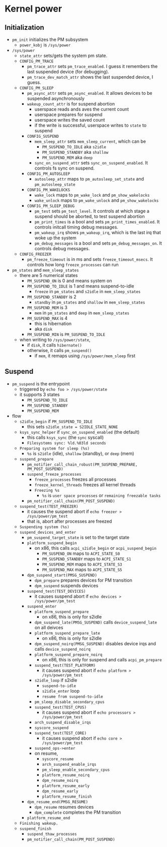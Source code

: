 Kernel power
============

## Initialization

- `pm_init` initializes the PM subsystem
  - `power_kobj` is `/sys/power`
- `/sys/power`
  - `state_attr` sets/gets the system pm state.
  - `CONFIG_PM_TRACE`
    - `pm_trace_attr` sets `pm_trace_enabled`.  I guess it remembers the last
      suspended device (for debugging).
    - `pm_trace_dev_match_attr` shows the last suspended device, I guess.
  - `CONFIG_PM_SLEEP`
    - `pm_async_attr` sets `pm_async_enabled`.  It allows devices to be
      suspended asynchronously
    - `wakeup_count_attr` is for suspend abortion
      - userspace reads ands aves the current count
      - userspace prepares for suspend
      - userspace writes the saved count
      - if the write is successful, userspace writes to `state` to suspend
    - `CONFIG_SUSPEND`
      - `mem_sleep_attr` sets `mem_sleep_current`, which can be
        - `PM_SUSPEND_TO_IDLE` aka `s2idle`
        - `PM_SUSPEND_STANDBY` aka `shallow`
        - `PM_SUSPEND_MEM` aka `deep`
      - `sync_on_suspend_attr` sets `sync_on_suspend_enabled`.  It controls fs
        sync on suspend.
    - `CONFIG_PM_AUTOSLEEP`
      - `autosleep_attr` maps to `pm_autosleep_set_state` and
        `pm_autosleep_state`
    - `CONFIG_PM_WAKELOCKS`
      - `wake_lock` maps to `pm_wake_lock` and `pm_show_wakelocks`
      - `wake_unlock` maps to `pm_wake_unlock` and `pm_show_wakelocks`
    - `CONFIG_PM_SLEEP_DEBUG`
      - `pm_test` sets `pm_test_level`.  It controls at which stage a suspend
        should be aborted, to test suspend abortion
      - `pm_print_times` is a bool and sets `pm_print_times_enabled`.  It
         controls initcall timing debug messages.
      - `pm_wakeup_irq` shows `pm_wakeup_irq`, which is the last irq that woke
        up the system
      - `pm_debug_messages` is a bool and sets `pm_debug_messages_on`.  It
        controls debug messages.
  - `CONFIG_FREEZER`
    - `pm_freeze_timeout` is in ms and sets `freeze_timeout_msecs`.  It
      controls how long `freeze_processes` can run
- `pm_states` and `mem_sleep_states`
  - there are 5 numerical states
    - `PM_SUSPEND_ON` is 0 and means system on
    - `PM_SUSPEND_TO_IDLE` is 1 and means suspend-to-idle
      - `freeze` in `pm_states` and `s2idle` in `mem_sleep_states`
    - `PM_SUSPEND_STANDBY` is 2
      - `standby` in `pm_states` and `shallow` in `mem_sleep_states`
    - `PM_SUSPEND_MEM` is 3
      - `mem` in `pm_states` and `deep` in `mem_sleep_states`
    - `PM_SUSPEND_MAX` is 4
      - this is hibernation
      - aka `disk`
    - `PM_SUSPEND_MIN` is `PM_SUSPEND_TO_IDLE`
  - when writing to `/sys/power/state`,
    - if `disk`, it calls `hibernate()`
    - otherwise, it calls `pm_suspend()`
      - if `mem`, it remaps using `/sys/power/mem_sleep` first

## Suspend

- `pm_suspend` is the entrypoint
  - triggered by `echo foo > /sys/power/state`
  - it supports 3 states
    - `PM_SUSPEND_TO_IDLE`
    - `PM_SUSPEND_STANDBY`
    - `PM_SUSPEND_MEM`
- flow
  - `s2idle_begin` if `PM_SUSPEND_TO_IDLE`
    - this sets `s2idle_state = S2IDLE_STATE_NONE`
  - `ksys_sync_helper` if `sync_on_suspend_enabled` (the default)
    - this calls `ksys_sync` (the `sync` syscall)
    - `Filesystems sync: %ld.%03ld seconds`
  - `Preparing system for sleep (%s)`
    - `%s` is `s2idle` (idle), `shallow` (standby), or `deep` (mem)
  - `suspend_prepare`
    - `pm_notifier_call_chain_robust(PM_SUSPEND_PREPARE, PM_POST_SUSPEND)`
    - `suspend_freeze_processes`
      - `freeze_processes` freezes all processes
      - `freeze_kernel_threads` freezes all kernel threads
      - `Freezing %s`
        - `%s` is `user space processes` or `remaining freezable tasks`
    - `pm_notifier_call_chain(PM_POST_SUSPEND)`
  - `suspend_test(TEST_FREEZER)`
    - it causes the suspend abort if `echo freezer > /sys/power/pm_test`
    - that is, abort after processes are freezed
  - `Suspending system (%s)`
  - `suspend_devices_and_enter`
    - `pm_suspend_target_state` is set to the target state
    - `platform_suspend_begin`
      - on x86, this calls `acpi_s2idle_begin` or `acpi_suspend_begin`
        - `PM_SUSPEND_ON` maps to `ACPI_STATE_S0`
        - `PM_SUSPEND_STANDBY` maps to `ACPI_STATE_S1`
        - `PM_SUSPEND_MEM` maps to `ACPI_STATE_S3`
        - `PM_SUSPEND_MAX` maps to `ACPI_STATE_S5`
    - `dpm_suspend_start(PMSG_SUSPEND)`
      - `dpm_prepare` prepares devices for PM transition
      - `dpm_suspend` suspends devices
    - `suspend_test(TEST_DEVICES)`
      - it causes suspend abort if `echo devices > /sys/power/pm_test`
    - `suspend_enter`
      - `platform_suspend_prepare`
        - on x86, this is only for s2idle
      - `dpm_suspend_late(PMSG_SUSPEND)` calls `device_suspend_late` on all
        deivces
      - `platform_suspend_prepare_late`
        - on x86, this is only for s2idle
      - `dpm_suspend_noirq(PMSG_SUSPEND)` disables device irqs and calls
        `device_suspend_noirq`
      - `platform_suspend_prepare_noirq`
        - on x86, this is only for suspend and calls `acpi_pm_prepare`
      - `suspend_test(TEST_PLATFORM)`
        - it causes suspend abort if `echo platform > /sys/power/pm_test`
      - `s2idle_loop` if s2idle
        - `suspend-to-idle`
        - `s2idle_enter` loop
        - `resume from suspend-to-idle`
      - `pm_sleep_disable_secondary_cpus`
      - `suspend_test(TEST_CPUS)`
        - it causes suspend abort if `echo processors > /sys/power/pm_test`
      - `arch_suspend_disable_irqs`
      - `syscore_suspend`
      - `suspend_test(TEST_CORE)`
        - it causes suspend abort if `echo core > /sys/power/pm_test`
      - `suspend_ops->enter`
      - on resume,
        - `syscore_resume`
        - `arch_suspend_enable_irqs`
        - `pm_sleep_enable_secondary_cpus`
        - `platform_resume_noirq`
        - `dpm_resume_noirq`
        - `platform_resume_early`
        - `dpm_resume_early`
        - `platform_resume_finish`
    - `dpm_resume_end(PMSG_RESUME)`
      - `dpm_resume` resumes devices
      - `dpm_complete` completes the PM transition
    - `platform_resume_end`
  - `Finishing wakeup.`
  - `suspend_finish`
    - `suspend_thaw_processes`
    - `pm_notifier_call_chain(PM_POST_SUSPEND)`
